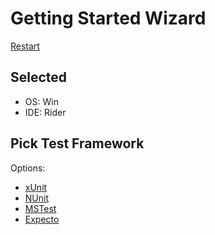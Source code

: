 <!--
GENERATED FILE - DO NOT EDIT
This file was generated by [MarkdownSnippets](https://github.com/SimonCropp/MarkdownSnippets).
Source File: /docs/mdsource/wiz/picktest_Win_Rider.source.md
To change this file edit the source file and then run MarkdownSnippets.
-->

# Getting Started Wizard

[Restart](/docs/wiz/readme.md)

## Selected

* OS: Win
* IDE: Rider

## Pick Test Framework

Options:
 * [xUnit](result_Win_Rider_xUnit.md)
 * [NUnit](result_Win_Rider_NUnit.md)
 * [MSTest](result_Win_Rider_MSTest.md)
 * [Expecto](result_Win_Rider_Expecto.md)

